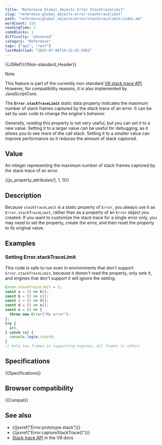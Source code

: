 ```yaml
---
title: "Reference Global_objects Error Stacktracelimit"
slug: "reference-global_objects-error-stacktracelimit"
path: "reference/global_objects/error/stacktracelimit/index.md"
wordCount: 316
readingTime: 2
codeBlocks: 1
difficulty: "advanced"
category: "Reference"
tags: ["api", "rest"]
lastModified: "2025-07-06T19:32:45.595Z"
---
```



{{JSRef}}{{Non-standard_Header}}

> [!NOTE]
> This feature is part of the currently non-standard [V8 stack trace API](https://v8.dev/docs/stack-trace-api). However, for compatibility reasons, it is also implemented by JavaScriptCore.

The **`Error.stackTraceLimit`** static data property indicates the maximum number of stack frames captured by the stack trace of an error. It can be set by user code to change the engine's behavior.

Generally, _reading_ this property is not very useful, but you can _set_ it to a new value. Setting it to a larger value can be useful for debugging, as it allows you to see more of the call stack. Setting it to a smaller value can improve performance as it reduces the amount of stack captured.

## Value

An integer representing the maximum number of stack frames captured by the stack trace of an error.

{{js_property_attributes(1, 1, 1)}}

## Description

Because `stackTraceLimit` is a static property of `Error`, you always use it as `Error.stackTraceLimit`, rather than as a property of an `Error` object you created. If you want to customize the stack trace for a single error only, you may need to set the property, create the error, and then reset the property to its original value.

## Examples

### Setting Error.stackTraceLimit

This code is safe to run even in environments that don't support `Error.stackTraceLimit`, because it doesn't read the property, only sets it, and engines that don't support it will ignore the setting.

```js
Error.stackTraceLimit = 2;
const a = () => b();
const b = () => c();
const c = () => d();
const d = () => e();
const e = () => {
  throw new Error("My error");
};
try {
  a();
} catch (e) {
  console.log(e.stack);
}
// Only two frames in supporting engines; all frames in others
```

## Specifications

{{Specifications}}

## Browser compatibility

{{Compat}}

## See also

- {{jsxref("Error.prototype.stack")}}
- {{jsxref("Error.captureStackTrace()")}}
- [Stack trace API](https://v8.dev/docs/stack-trace-api) in the V8 docs
